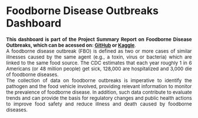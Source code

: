 # Foodborne Disease Outbreaks Dashboard

<div align="justify"><font size="2"><b>This dashboard is part of the Project Summary Report on Foodborne Disease Outbreaks, which can be acessed on: <a href="https://github.com/bdetanico">GitHub</a> or <a href="https://www.kaggle.com/bdetanico">Kaggle</a></b>.
<br/>
A foodborne disease outbreak (FBO) is defined as two or more cases of similar illnesses caused by the same agent (e.g., a toxin, virus or bacteria) which are linked to the same food source. The CDC estimates that each year roughly 1 in 6 Americans (or 48 million people) get sick, 128,000 are hospitalized and 3,000 die of foodborne diseases.
<br/>
The collection of data on foodborne outbreaks is imperative to identify the pathogen and the food vehicle involved, providing relevant information to monitor the prevalence of foodborne disease. In addition, such data contribute to evaluate trends and can provide the basis for regulatory changes and public health actions to improve food safety and reduce illness and death caused by foodborne diseases.</font></div>
